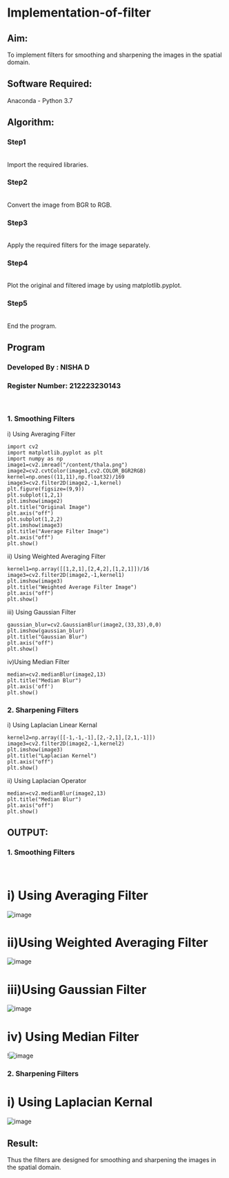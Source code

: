 
# Implementation-of-filter
## Aim:
To implement filters for smoothing and sharpening the images in the spatial domain.
## Software Required:
Anaconda - Python 3.7
## Algorithm:
### Step1
</br>
Import the required libraries.
</br> 

### Step2
</br>
Convert the image from BGR to RGB.
</br> 

### Step3
</br>
Apply the required filters for the image separately.
</br> 

### Step4
</br>
Plot the original and filtered image by using matplotlib.pyplot.
</br> 

### Step5
</br>
End the program.
</br> 

## Program
### Developed By   : NISHA D
### Register Number: 212223230143
</br>

### 1. Smoothing Filters

i) Using Averaging Filter
```
import cv2
import matplotlib.pyplot as plt
import numpy as np
image1=cv2.imread("/content/thala.png")
image2=cv2.cvtColor(image1,cv2.COLOR_BGR2RGB)
kernel=np.ones((11,11),np.float32)/169
image3=cv2.filter2D(image2,-1,kernel)
plt.figure(figsize=(9,9))
plt.subplot(1,2,1)
plt.imshow(image2)
plt.title("Original Image")
plt.axis("off")
plt.subplot(1,2,2)
plt.imshow(image3)
plt.title("Average Filter Image")
plt.axis("off")
plt.show()

```
ii) Using Weighted Averaging Filter
```
kernel1=np.array([[1,2,1],[2,4,2],[1,2,1]])/16
image3=cv2.filter2D(image2,-1,kernel1)
plt.imshow(image3)
plt.title("Weighted Average Filter Image")
plt.axis("off")
plt.show()
```
iii) Using Gaussian Filter
```
gaussian_blur=cv2.GaussianBlur(image2,(33,33),0,0)
plt.imshow(gaussian_blur)
plt.title("Gaussian Blur")
plt.axis("off")
plt.show()
```
iv)Using Median Filter
```
median=cv2.medianBlur(image2,13)
plt.title("Median Blur")
plt.axis('off')
plt.show()
```

### 2. Sharpening Filters
i) Using Laplacian Linear Kernal
```
kernel2=np.array([[-1,-1,-1],[2,-2,1],[2,1,-1]])
image3=cv2.filter2D(image2,-1,kernel2)
plt.imshow(image3)
plt.title("Laplacian Kernel")
plt.axis("off")
plt.show()
```
ii) Using Laplacian Operator
```
median=cv2.medianBlur(image2,13)
plt.title("Median Blur")
plt.axis("off")
plt.show()
```

## OUTPUT:
### 1. Smoothing Filters
</br>

# i) Using Averaging Filter
![image](https://github.com/user-attachments/assets/083ff4f6-d113-4bb9-a568-b5cc783b6626)


# ii)Using Weighted Averaging Filter
![image](https://github.com/user-attachments/assets/2c79041b-0cb7-45ee-b440-d8fef69cef08)


# iii)Using Gaussian Filter
![image](https://github.com/user-attachments/assets/ef6cb695-db3e-4105-96d8-d6c672f085ea)


# iv) Using Median Filter
!![image](https://github.com/user-attachments/assets/95975fb2-1cfd-4424-9377-daa9efc96e93)


### 2. Sharpening Filters


# i) Using Laplacian Kernal
![image](https://github.com/user-attachments/assets/65f0a545-69eb-476a-9612-8e4633a2587b)


## Result:
Thus the filters are designed for smoothing and sharpening the images in the spatial domain.
